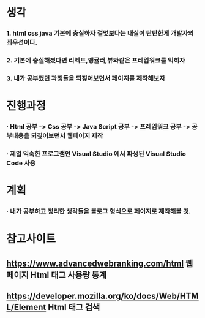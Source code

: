 # 생각

### 1. html css java 기본에 충실하자 겉멋보다는 내실이 탄탄한게 개발자의 최우선이다.

### 2. 기본에 충실해졌다면 리엑트,앵귤러,뷰와같은 프레임워크를 익히자 

### 3. 내가 공부했던 과정들을 되짚어보면서 페이지를 제작해보자



# 진행과정

### · Html 공부 -> Css 공부 -> Java Script 공부 -> 프레임워크 공부 -> 공부내용을 되짚어보면서 웹페이지 제작 

### · 제일 익숙한 프로그램인 Visual Studio 에서 파생된 Visual Studio Code 사용



# 계획

### · 내가 공부하고 정리한 생각들을 블로그 형식으로 페이지로 제작해볼 것. 


# 참고사이트

## https://www.advancedwebranking.com/html 웹페이지 Html 태그 사용량 통계
## https://developer.mozilla.org/ko/docs/Web/HTML/Element Html 태그 검색 
